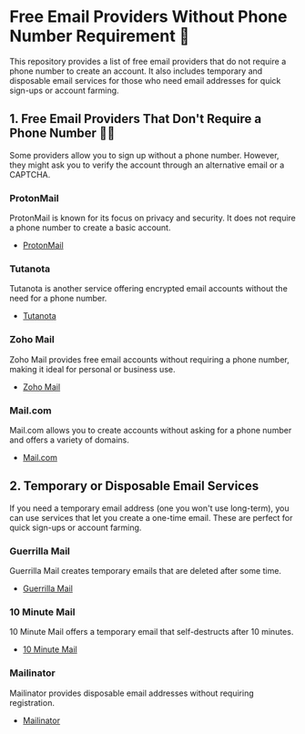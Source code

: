 # Free Email Providers Without Phone Number Requirement 📩

This repository provides a list of free email providers that do not require a phone number to create an account. It also includes temporary and disposable email services for those who need email addresses for quick sign-ups or account farming.

## 1. Free Email Providers That Don't Require a Phone Number 📲🚫

Some providers allow you to sign up without a phone number. However, they might ask you to verify the account through an alternative email or a CAPTCHA.

### ProtonMail
ProtonMail is known for its focus on privacy and security. It does not require a phone number to create a basic account.

- [ProtonMail](https://protonmail.com)

### Tutanota
Tutanota is another service offering encrypted email accounts without the need for a phone number.

- [Tutanota](https://tutanota.com)

### Zoho Mail
Zoho Mail provides free email accounts without requiring a phone number, making it ideal for personal or business use.

- [Zoho Mail](https://zoho.com/mail)

### Mail.com
Mail.com allows you to create accounts without asking for a phone number and offers a variety of domains.

- [Mail.com](https://www.mail.com)

## 2. Temporary or Disposable Email Services

If you need a temporary email address (one you won't use long-term), you can use services that let you create a one-time email. These are perfect for quick sign-ups or account farming.

### Guerrilla Mail
Guerrilla Mail creates temporary emails that are deleted after some time.

- [Guerrilla Mail](https://www.guerrillamail.com)

### 10 Minute Mail
10 Minute Mail offers a temporary email that self-destructs after 10 minutes.

- [10 Minute Mail](https://10minutemail.com)

### Mailinator
Mailinator provides disposable email addresses without requiring registration.

- [Mailinator](https://www.mailinator.com)
